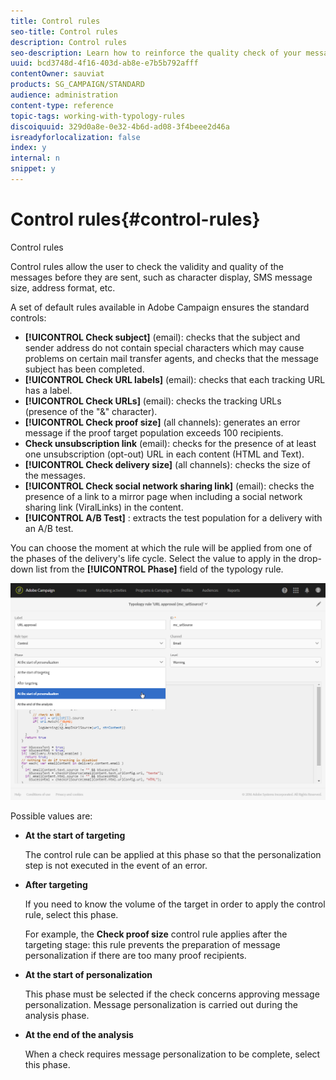 ```yaml
---
title: Control rules
seo-title: Control rules
description: Control rules
seo-description: Learn how to reinforce the quality check of your messages with control rules.
uuid: bcd3748d-4f16-403d-ab8e-e7b5b792afff
contentOwner: sauviat
products: SG_CAMPAIGN/STANDARD
audience: administration
content-type: reference
topic-tags: working-with-typology-rules
discoiquuid: 329d0a8e-0e32-4b6d-ad08-3f4beee2d46a
isreadyforlocalization: false
index: y
internal: n
snippet: y
---
```


# Control rules{#control-rules}

Control rules

Control rules allow the user to check the validity and quality of the messages before they are sent, such as character display, SMS message size, address format, etc.

A set of default rules available in Adobe Campaign ensures the standard controls:

* **[!UICONTROL Check subject]** (email): checks that the subject and sender address do not contain special characters which may cause problems on certain mail transfer agents, and checks that the message subject has been completed.
* **[!UICONTROL Check URL labels]** (email): checks that each tracking URL has a label.
* **[!UICONTROL Check URLs]** (email): checks the tracking URLs (presence of the "&" character).
* **[!UICONTROL Check proof size]** (all channels): generates an error message if the proof target population exceeds 100 recipients.
* **Check unsubscription link** (email): checks for the presence of at least one unsubscription (opt-out) URL in each content (HTML and Text).
* **[!UICONTROL Check delivery size]** (all channels): checks the size of the messages.
* **[!UICONTROL Check social network sharing link]** (email): checks the presence of a link to a mirror page when including a social network sharing link (ViralLinks) in the content.
* **[!UICONTROL A/B Test]** : extracts the test population for a delivery with an A/B test.

You can choose the moment at which the rule will be applied from one of the phases of the delivery's life cycle. Select the value to apply in the drop-down list from the **[!UICONTROL Phase]** field of the typology rule.

![](assets/typology_phase.png)

Possible values are:

* **At the start of targeting**

  The control rule can be applied at this phase so that the personalization step is not executed in the event of an error.

* **After targeting**

  If you need to know the volume of the target in order to apply the control rule, select this phase.

  For example, the **Check proof size** control rule applies after the targeting stage: this rule prevents the preparation of message personalization if there are too many proof recipients.

* **At the start of personalization**

  This phase must be selected if the check concerns approving message personalization. Message personalization is carried out during the analysis phase.

* **At the end of the analysis**

  When a check requires message personalization to be complete, select this phase.

